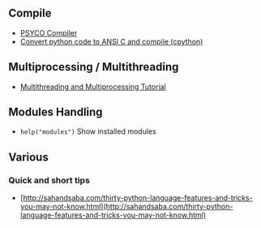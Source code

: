 ## Compile
- [PSYCO Compiler](http://psyco.sourceforge.net/introduction.html)
- [Convert python code to ANSI C and compile (cpython)](https://medium.com/@xpl/protecting-python-sources-using-cython-dcd940bb188e)

## Multiprocessing / Multithreading
- [Multithreading and Multiprocessing Tutorial](https://www.toptal.com/python/beginners-guide-to-concurrency-and-parallelism-in-python)

## Modules Handling
- `help("modules")` Show installed modules

## Various
### Quick and short tips
- [http://sahandsaba.com/thirty-python-language-features-and-tricks-you-may-not-know.html](http://sahandsaba.com/thirty-python-language-features-and-tricks-you-may-not-know.html)
